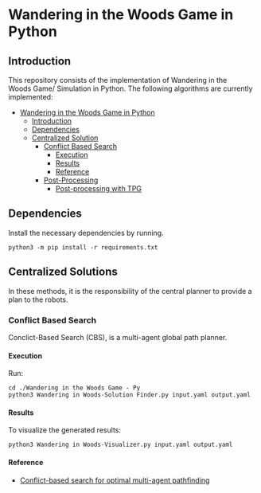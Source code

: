 # Wandering in the Woods Game in Python

## Introduction

This repository consists of the implementation of Wandering in the Woods Game/ Simulation in Python. 
The following algorithms are currently implemented:

- [Wandering in the Woods Game in Python](#multi-agent-path-planning-in-python)
  - [Introduction](#introduction)
  - [Dependencies](#dependencies)
  - [Centralized Solution](#centralized-solution)
    - [Conflict Based Search](#conflict-based-search)
      - [Execution](#execution-1)
      - [Results](#results-1)
      - [Reference](#reference-1)
    - [Post-Processing](#post-processing)
      - [Post-processing with TPG](#post-processing-with-tpg)


## Dependencies

Install the necessary dependencies by running.

```shell
python3 -m pip install -r requirements.txt
```

## Centralized Solutions

In these methods, it is the responsibility of the central planner to provide a plan to the robots.


### Conflict Based Search

Conclict-Based Search (CBS), is a multi-agent global path planner.

#### Execution

Run:

``` 
cd ./Wandering in the Woods Game - Py
python3 Wandering in Woods-Solution Finder.py input.yaml output.yaml
```

#### Results

To visualize the generated results:

``` shell
python3 Wandering in Woods-Visualizer.py input.yaml output.yaml
```

#### Reference

- [Conflict-based search for optimal multi-agent pathfinding](https://www.sciencedirect.com/science/article/pii/S0004370214001386)

